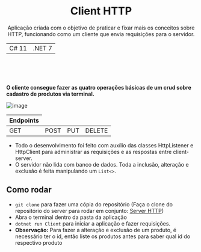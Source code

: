<h1 align="center"> Client HTTP </h1>
<p align="center"> Aplicação criada com o objetivo de praticar e fixar mais os conceitos sobre HTTP, funcionando como um cliente que envia requisições para o servidor. </p>
<table align="center">
  <tbody>
    <tr>
      <td>C# 11</td>
      <td>.NET 7</td>
    </tr>
  </tbody>
</table>
</br></br></br>
 
**O cliente consegue fazer as quatro operações básicas de um crud sobre cadastro de produtos via terminal.**  

![image](https://github.com/mylenamelsilva/client-http/assets/98224998/556ab9e1-c451-4b47-ab89-1c3b577817ee)   
<table >
  <thead>
    <tr>
      <th>Endpoints</th>
    </tr>
  </thead>
  <tbody>
    <tr>
      <td>GET</td>
      <td>POST</td>
      <td>PUT</td>
      <td>DELETE</td>
    </tr>
  </tbody>
</table>

* Todo o desenvolvimento foi feito com auxílio das classes HttpListener e HttpClient para administrar as requisições e as respostas entre client-server.
* O servidor não lida com banco de dados. Toda a inclusão, alteração e exclusão é feita manipulando um `List<>`.

## Como rodar

* `git clone` para fazer uma cópia do repositório (Faça o clone do repositório do server para rodar em conjunto: [Server HTTP](https://github.com/mylenamelsilva/server-http))
* Abra o terminal dentro da pasta da aplicação
* `dotnet run Client` para iniciar a aplicação e fazer requisições.
* **Observação:** Para fazer a alteração e exclusão de um produto, é necessário ter o id, então liste os produtos antes para saber qual id do respectivo produto

